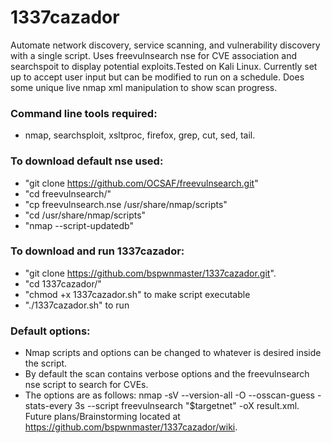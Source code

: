 # 1337cazador
Automate network discovery, service scanning, and vulnerability discovery with a single script. Uses freevulnsearch nse for CVE association and searchspoit to display potential exploits.Tested on Kali Linux. Currently set up to accept user input but can be modified to run on a schedule. Does some unique live nmap xml manipulation to show scan progress.
### Command line tools required:
* nmap, searchsploit, xsltproc, firefox, grep, cut, sed, tail. 
### To download default nse used:
* "git clone https://github.com/OCSAF/freevulnsearch.git"
* "cd freevulnsearch/"
* "cp freevulnsearch.nse /usr/share/nmap/scripts"
* "cd /usr/share/nmap/scripts"
* "nmap --script-updatedb" 
### To download and run 1337cazador: 
* "git clone https://github.com/bspwnmaster/1337cazador.git".
* "cd 1337cazador/"
* "chmod +x 1337cazador.sh" to make script executable 
* "./1337cazador.sh" to run
### Default options:
* Nmap scripts and options can be changed to whatever is desired inside the script. 
* By default the scan contains verbose options and the freevulnsearch nse script to search for CVEs. 
* The options are as follows: nmap -sV --version-all -O --osscan-guess -stats-every 3s --script freevulnsearch "$targetnet" -oX result.xml.
Future plans/Brainstorming located at https://github.com/bspwnmaster/1337cazador/wiki.
